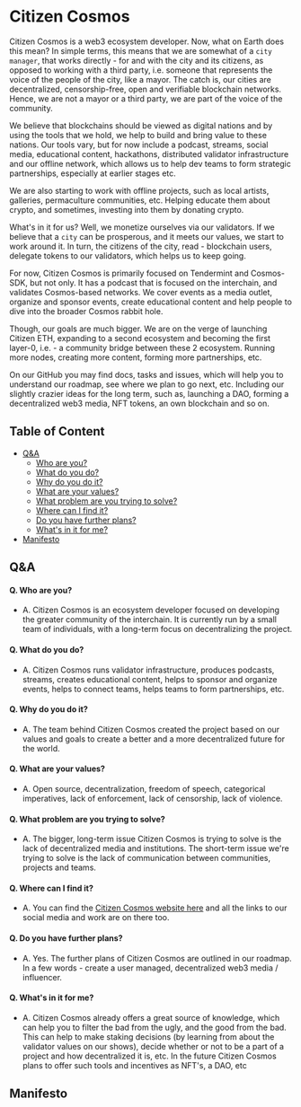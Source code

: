 # Citizen Cosmos

Citizen Cosmos is a web3 ecosystem developer. Now, what on Earth does this mean? In simple terms, this means that we are somewhat of a `city manager`, that works directly - for and with the city and its citizens, as opposed to working with a third party, i.e. someone that represents the voice of the people of the city, like a mayor. The catch is, our cities are decentralized, censorship-free, open and verifiable blockchain networks. Hence, we are not a mayor or a third party, we are part of the voice of the community. 

We believe that blockchains should be viewed as digital nations and by using the tools that we hold, we help to build and bring value to these nations. Our tools vary, but for now include a podcast, streams, social media, educational content, hackathons, distributed validator infrastructure and our offline network, which allows us to help dev teams to form strategic partnerships, especially at earlier stages etc. 

We are also starting to work with offline projects, such as local artists, galleries, permaculture communities, etc. Helping educate them about crypto, and sometimes, investing into them by donating crypto.

What's in it for us? Well, we monetize ourselves via our validators. If we believe that a `city` can be prosperous, and it meets our values, we start to work around it. In turn, the citizens of the city, read - blockchain users, delegate tokens to our validators, which helps us to keep going.

For now, Citizen Cosmos is primarily focused on Tendermint and Cosmos-SDK, but not only. It has a podcast that is focused on the interchain, and validates Cosmos-based networks. We cover events as a media outlet, organize and sponsor events, create educational content and help people to dive into the broader Cosmos rabbit hole. 

Though, our goals are much bigger. We are on the verge of launching Citizen ETH, expanding to a second ecosystem and becoming the first layer-0, i.e. - a community bridge between these 2 ecosystem. Running more nodes, creating more content, forming more partnerships, etc. 

On our GitHub you may find docs, tasks and issues, which will help you to understand our roadmap, see where we plan to go next, etc. Including our slightly crazier ideas for the long term, such as, launching a DAO, forming a decentralized web3 media, NFT tokens, an own blockchain and so on.

## Table of Content

- [Q&A](#qa=)
  - [Who are you?](#q-who-are-you=)
  - [What do you do?](#q-what-do-you-do=)
  - [Why do you do it?](#q-why-do-you-do-it=)
  - [What are your values?](#q-what-are-your-values=)
  - [What problem are you trying to solve?](#q-where-can-i-find-it=)
  - [Where can I find it?](#q-where-can-i-find-it=)
  - [Do you have further plans?](#q-do-you-have-further-plans=)
  - [What's in it for me?](#q-whats-in-it-for-me=)
- [Manifesto](#)

## Q&A

#### Q. Who are you?
  - A. Citizen Cosmos is an ecosystem developer focused on developing the greater community of the interchain. It is currently run by a small team of individuals, with a long-term focus on decentralizing the project.  

#### Q. What do you do?
  - A. Citizen Cosmos runs validator infrastructure, produces podcasts, streams, creates educational content, helps to sponsor and organize events, helps to connect teams, helps teams to form partnerships, etc.

#### Q. Why do you do it?
  - A. The team behind Citizen Cosmos created the project based on our values and goals to create a better and a more decentralized future for the world.

#### Q. What are your values?
  - A. Open source, decentralization, freedom of speech, categorical imperatives, lack of enforcement, lack of censorship, lack of violence.

#### Q. What problem are you trying to solve?
  - A. The bigger, long-term issue Citizen Cosmos is trying to solve is the lack of decentralized media and institutions. The short-term issue we're trying to solve is the lack of communication between communities, projects and teams.

#### Q. Where can I find it?
  - A. You can find the [Citizen Cosmos website here](https://www.citizencosmos.space/) and all the links to our social media and work are on there too.

#### Q. Do you have further plans?
  - A. Yes. The further plans of Citizen Cosmos are outlined in our roadmap. In a few words - create a user managed, decentralized web3 media / influencer.

#### Q. What's in it for me?
  - A. Citizen Cosmos already offers a great source of knowledge, which can help you to filter the bad from the ugly, and the good from the bad. This can help to make staking decisions (by learning from about the validator values on our shows), decide whether or not to be a part of a project and how decentralized it is, etc. In the future Citizen Cosmos plans to offer such tools and incentives as NFT's, a DAO, etc

## Manifesto
